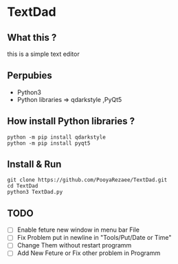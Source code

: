 # TextDad
## What this ?
this is a simple text editor
## Perpubies
- Python3
- Python libraries => qdarkstyle ,PyQt5
## How install Python libraries ?
```
python -m pip install qdarkstyle
python -m pip install pyqt5
```
## Install & Run
```
git clone https://github.com/PooyaRezaee/TextDad.git
cd TextDad
python3 TextDad.py
```
## TODO
- [ ] Enable feture new window in menu bar File
- [ ] Fix Problem put in newline in "Tools/Put/Date or Time"
- [ ] Change Them without restart programm
- [ ] Add New Feture or Fix other problem in Programm
